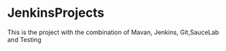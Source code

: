 # JenkinsProjects
This is the project with the combination of Mavan, Jenkins, Git,SauceLab and Testing 
